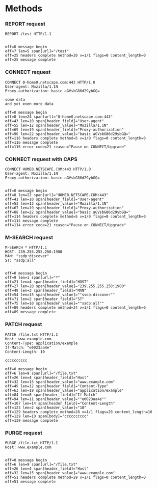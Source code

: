Methods
=======

### REPORT request

<!-- meta={"type": "request"} -->
```http
REPORT /test HTTP/1.1


```

```log
off=0 message begin
off=7 len=5 span[url]="/test"
off=25 headers complete method=20 v=1/1 flags=0 content_length=0
off=25 message complete
```

### CONNECT request

<!-- meta={"type": "request"} -->
```http
CONNECT 0-home0.netscape.com:443 HTTP/1.0
User-agent: Mozilla/1.1N
Proxy-authorization: basic aGVsbG86d29ybGQ=

some data
and yet even more data
```

```log
off=0 message begin
off=8 len=24 span[url]="0-home0.netscape.com:443"
off=43 len=10 span[header_field]="User-agent"
off=55 len=12 span[header_value]="Mozilla/1.1N"
off=69 len=19 span[header_field]="Proxy-authorization"
off=90 len=22 span[header_value]="basic aGVsbG86d29ybGQ="
off=116 headers complete method=5 v=1/0 flags=0 content_length=0
off=116 message complete
off=116 error code=21 reason="Pause on CONNECT/Upgrade"
```

### CONNECT request with CAPS

<!-- meta={"type": "request"} -->
```http
CONNECT HOME0.NETSCAPE.COM:443 HTTP/1.0
User-agent: Mozilla/1.1N
Proxy-authorization: basic aGVsbG86d29ybGQ=


```

```log
off=0 message begin
off=8 len=22 span[url]="HOME0.NETSCAPE.COM:443"
off=41 len=10 span[header_field]="User-agent"
off=53 len=12 span[header_value]="Mozilla/1.1N"
off=67 len=19 span[header_field]="Proxy-authorization"
off=88 len=22 span[header_value]="basic aGVsbG86d29ybGQ="
off=114 headers complete method=5 v=1/0 flags=0 content_length=0
off=114 message complete
off=114 error code=21 reason="Pause on CONNECT/Upgrade"
```

### M-SEARCH request

<!-- meta={"type": "request"} -->
```http
M-SEARCH * HTTP/1.1
HOST: 239.255.255.250:1900
MAN: "ssdp:discover"
ST: "ssdp:all"


```

```log
off=0 message begin
off=9 len=1 span[url]="*"
off=21 len=4 span[header_field]="HOST"
off=27 len=20 span[header_value]="239.255.255.250:1900"
off=49 len=3 span[header_field]="MAN"
off=54 len=15 span[header_value]=""ssdp:discover""
off=71 len=2 span[header_field]="ST"
off=75 len=10 span[header_value]=""ssdp:all""
off=89 headers complete method=24 v=1/1 flags=0 content_length=0
off=89 message complete
```

### PATCH request

<!-- meta={"type": "request"} -->
```http
PATCH /file.txt HTTP/1.1
Host: www.example.com
Content-Type: application/example
If-Match: "e0023aa4e"
Content-Length: 10

cccccccccc
```

```log
off=0 message begin
off=6 len=9 span[url]="/file.txt"
off=26 len=4 span[header_field]="Host"
off=32 len=15 span[header_value]="www.example.com"
off=49 len=12 span[header_field]="Content-Type"
off=63 len=19 span[header_value]="application/example"
off=84 len=8 span[header_field]="If-Match"
off=94 len=11 span[header_value]=""e0023aa4e""
off=107 len=14 span[header_field]="Content-Length"
off=123 len=2 span[header_value]="10"
off=129 headers complete method=28 v=1/1 flags=20 content_length=10
off=129 len=10 span[body]="cccccccccc"
off=139 message complete
```

### PURGE request

<!-- meta={"type": "request"} -->
```http
PURGE /file.txt HTTP/1.1
Host: www.example.com


```

```log
off=0 message begin
off=6 len=9 span[url]="/file.txt"
off=26 len=4 span[header_field]="Host"
off=32 len=15 span[header_value]="www.example.com"
off=51 headers complete method=29 v=1/1 flags=0 content_length=0
off=51 message complete
```
